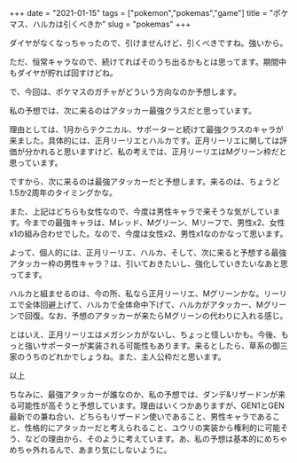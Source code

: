+++
date = "2021-01-15"
tags = ["pokemon","pokemas","game"]
title = "ポケマス、ハルカは引くべきか"
slug = "pokemas"
+++

ダイヤがなくなっちゃったので、引けませんけど、引くべきですね。強いから。

ただ、恒常キャラなので、続けてればそのうち出るかもとは思ってます。期間中もダイヤが貯れば回すけどね。

で、今回は、ポケマスのガチャがどういう方向なのか予想します。

私の予想では、次に来るのはアタッカー最強クラスだと思っています。

理由としては、1月からテクニカル、サポーターと続けて最強クラスのキャラが来ました。具体的には、正月リーリエとハルカです。正月リーリエに関しては評価が分かれると思いますけど、私の考えでは、正月リーリエはMグリーン枠だと思っています。

ですから、次に来るのは最強アタッカーだと予想します。来るのは、ちょうど1.5か2周年のタイミングかな。

また、上記はどちらも女性なので、今度は男性キャラで来そうな気がしています。今までの最強キャラは、Mレッド、Mグリーン、Mリーフで、男性x2、女性x1の組み合わせでした。なので、今度は女性x2、男性x1なのかなって思います。

よって、個人的には、正月リーリエ、ハルカ、そして、次に来ると予想する最強アタッカー枠の男性キャラ？は、引いておきたいし、強化していきたいなあと思ってます。

ハルカと組ませるのは、今の所、私なら正月リーリエ、Mグリーンかな。リーリエで全体回避上げて、ハルカで全体命中下げて、ハルカがアタッカー、Mグリーンで回復。なお、予想のアタッカーが来たらMグリーンの代わりに入れる感じ。

とはいえ、正月リーリエはメガシンカがないし、ちょっと怪しいかも。今後、もっと強いサポーターが実装される可能性もあります。来るとしたら、草系の御三家のうちのどれかでしょうね。また、主人公枠だと思います。

以上

ちなみに、最強アタッカーが誰なのか、私の予想では、ダンデ&リザードンが来る可能性が高そうと予想しています。理由はいくつかありますが、GEN1とGEN最新での兼ね合い、どちらもリザードン使いであること、男性キャラであること、性格的にアタッカーだと考えられること、ユウリの実装から権利的に可能そう、などの理由から、そのように考えています。あ、私の予想は基本的にめちゃめちゃ外れるんで、あまり気にしないように。

